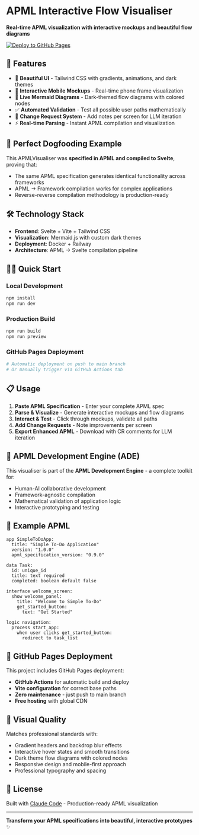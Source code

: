 # APML Interactive Flow Visualiser

**Real-time APML visualization with interactive mockups and beautiful flow diagrams**

[![Deploy to GitHub Pages](https://img.shields.io/badge/Deploy-GitHub%20Pages-brightgreen.svg)](https://github.com/user/apml-visualiser/actions)

## 🚀 Features

- 🎨 **Beautiful UI** - Tailwind CSS with gradients, animations, and dark themes
- 📱 **Interactive Mobile Mockups** - Real-time phone frame visualization 
- 🔄 **Live Mermaid Diagrams** - Dark-themed flow diagrams with colored nodes
- ✅ **Automated Validation** - Test all possible user paths mathematically
- 📝 **Change Request System** - Add notes per screen for LLM iteration
- ⚡ **Real-time Parsing** - Instant APML compilation and visualization

## 🎯 Perfect Dogfooding Example

This APMLVisualiser was **specified in APML and compiled to Svelte**, proving that:
- The same APML specification generates identical functionality across frameworks
- APML → Framework compilation works for complex applications
- Reverse-reverse compilation methodology is production-ready

## 🛠 Technology Stack

- **Frontend**: Svelte + Vite + Tailwind CSS
- **Visualization**: Mermaid.js with custom dark themes
- **Deployment**: Docker + Railway
- **Architecture**: APML → Svelte compilation pipeline

## 🏃‍♂️ Quick Start

### Local Development
```bash
npm install
npm run dev
```

### Production Build
```bash
npm run build
npm run preview
```

### GitHub Pages Deployment
```bash
# Automatic deployment on push to main branch
# Or manually trigger via GitHub Actions tab
```

## 📋 Usage

1. **Paste APML Specification** - Enter your complete APML spec
2. **Parse & Visualize** - Generate interactive mockups and flow diagrams  
3. **Interact & Test** - Click through mockups, validate all paths
4. **Add Change Requests** - Note improvements per screen
5. **Export Enhanced APML** - Download with CR comments for LLM iteration

## 🔧 APML Development Engine (ADE)

This visualiser is part of the **APML Development Engine** - a complete toolkit for:
- Human-AI collaborative development
- Framework-agnostic compilation
- Mathematical validation of application logic
- Interactive prototyping and testing

## 📖 Example APML

```apml
app SimpleToDoApp:
  title: "Simple To-Do Application"
  version: "1.0.0"
  apml_specification_version: "0.9.0"

data Task:
  id: unique_id
  title: text required
  completed: boolean default false

interface welcome_screen:
  show welcome_panel:
    title: "Welcome to Simple To-Do"
    get_started_button:
      text: "Get Started"

logic navigation:
  process start_app:
    when user clicks get_started_button:
      redirect to task_list
```

## 🚀 GitHub Pages Deployment

This project includes GitHub Pages deployment:
- **GitHub Actions** for automatic build and deploy
- **Vite configuration** for correct base paths
- **Zero maintenance** - just push to main branch
- **Free hosting** with global CDN

## 🎨 Visual Quality

Matches professional standards with:
- Gradient headers and backdrop blur effects
- Interactive hover states and smooth transitions
- Dark theme flow diagrams with colored nodes
- Responsive design and mobile-first approach
- Professional typography and spacing

## 📄 License

Built with [Claude Code](https://claude.ai/code) - Production-ready APML visualization

---

**Transform your APML specifications into beautiful, interactive prototypes** ✨